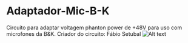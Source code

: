 # Adaptador-Mic-B-K
Circuito para adaptar voltagem phanton power de +48V para uso com microfones da B&amp;K. Criador do circuito: Fábio Setubal
![Alt text](BNC.jpg?raw=true "Title")
